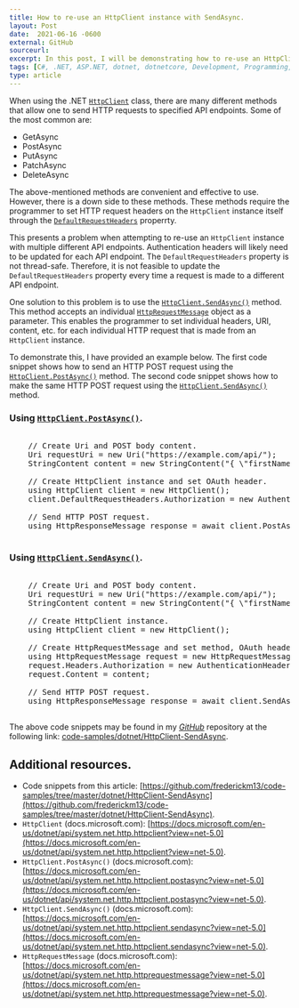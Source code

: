 ```yaml
---
title: How to re-use an HttpClient instance with SendAsync.
layout: Post
date:  2021-06-16 -0600
external: GitHub
sourceurl: 
excerpt: In this post, I will be demonstrating how to re-use an HttpClient instance with multiple different API endpoints using the SendAsync method.
tags: [C#, .NET, ASP.NET, dotnet, dotnetcore, Development, Programming, HttpClient, SendAsync]
type: article
---
```


When using the .NET [`HttpClient`](https://docs.microsoft.com/en-us/dotnet/api/system.net.http.httpclient?view=net-5.0) class, there are many different methods that allow one to send HTTP requests to specified API endpoints. Some of the most common are: 
 - GetAsync
 - PostAsync
 - PutAsync
 - PatchAsync
 - DeleteAsync

The above-mentioned methods are convenient and effective to use. However, there is a down side to these methods. These methods require the programmer to set HTTP request headers on the `HttpClient` instance itself through the [`DefaultRequestHeaders`](https://docs.microsoft.com/en-us/dotnet/api/system.net.http.httpclient.defaultrequestheaders?view=net-5.0) properrty. 

This presents a problem when attempting to re-use an `HttpClient` instance with multiple different API endpoints. Authentication headers will likely need to be updated for each API endpoint. The `DefaultRequestHeaders` property is not thread-safe. Therefore, it is not feasible to update the `DefaultRequestHeaders` property every time a request is made to a different API endpoint. 

One solution to this problem is to use the [`HttpClient.SendAsync()`](https://docs.microsoft.com/en-us/dotnet/api/system.net.http.httpclient.sendasync?view=net-5.0) method. This method accepts an individual [`HttpRequestMessage`](https://docs.microsoft.com/en-us/dotnet/api/system.net.http.httprequestmessage?view=net-5.0) object as a parameter. This enables the programmer to set individual headers, URI, content, etc. for each individual HTTP request that is made from an `HttpClient` instance. 

To demonstrate this, I have provided an example below. The first code snippet shows how to send an HTTP POST request using the [`HttpClient.PostAsync()`](https://docs.microsoft.com/en-us/dotnet/api/system.net.http.httpclient.postasync?view=net-5.0) method. The second code snippet shows how to make the same HTTP POST request using the [`HttpClient.SendAsync()`](https://docs.microsoft.com/en-us/dotnet/api/system.net.http.httpclient.sendasync?view=net-5.0) method.

### Using [`HttpClient.PostAsync()`](https://docs.microsoft.com/en-us/dotnet/api/system.net.http.httpclient.postasync?view=net-5.0).

<pre class="bg-light rounded" style="overflow: auto;">

    // Create Uri and POST body content.
    Uri requestUri = new Uri("https://example.com/api/");
    StringContent content = new StringContent("{ \"firstName\": \"John\", \"lastName\": \"Doe\"}");

    // Create HttpClient instance and set OAuth header.
    using HttpClient client = new HttpClient();
    client.DefaultRequestHeaders.Authorization = new AuthenticationHeaderValue("Bearer", "{OAuth token}");

    // Send HTTP POST request.
    using HttpResponseMessage response = await client.PostAsync(requestUri, content);
    
</pre>

### Using [`HttpClient.SendAsync()`](https://docs.microsoft.com/en-us/dotnet/api/system.net.http.httpclient.sendasync?view=net-5.0).

<pre class="bg-light rounded" style="overflow: auto;">

    // Create Uri and POST body content.
    Uri requestUri = new Uri("https://example.com/api/");
    StringContent content = new StringContent("{ \"firstName\": \"John\", \"lastName\": \"Doe\"}");

    // Create HttpClient instance.
    using HttpClient client = new HttpClient();

    // Create HttpRequestMessage and set method, OAuth header, and content.
    using HttpRequestMessage request = new HttpRequestMessage(HttpMethod.Post, requestUri);
    request.Headers.Authorization = new AuthenticationHeaderValue("Bearer", "{OAuth token}");
    request.Content = content;

    // Send HTTP POST request.
    using HttpResponseMessage response = await client.SendAsync(request);
    
</pre>

The above code snippets may be found in my *[GitHub](https://github.com/)* repository at the following link: [code-samples/dotnet/HttpClient-SendAsync](https://github.com/frederickm13/code-samples/tree/master/dotnet/HttpClient-SendAsync).

## Additional resources.
 - Code snippets from this article: [https://github.com/frederickm13/code-samples/tree/master/dotnet/HttpClient-SendAsync](https://github.com/frederickm13/code-samples/tree/master/dotnet/HttpClient-SendAsync).
 - `HttpClient` (docs.microsoft.com): [https://docs.microsoft.com/en-us/dotnet/api/system.net.http.httpclient?view=net-5.0](https://docs.microsoft.com/en-us/dotnet/api/system.net.http.httpclient?view=net-5.0).
 - `HttpClient.PostAsync()` (docs.microsoft.com):[https://docs.microsoft.com/en-us/dotnet/api/system.net.http.httpclient.postasync?view=net-5.0](https://docs.microsoft.com/en-us/dotnet/api/system.net.http.httpclient.postasync?view=net-5.0).
 - `HttpClient.SendAsync()` (docs.microsoft.com): [https://docs.microsoft.com/en-us/dotnet/api/system.net.http.httpclient.sendasync?view=net-5.0](https://docs.microsoft.com/en-us/dotnet/api/system.net.http.httpclient.sendasync?view=net-5.0).
 - `HttpRequestMessage` (docs.microsoft.com): [https://docs.microsoft.com/en-us/dotnet/api/system.net.http.httprequestmessage?view=net-5.0](https://docs.microsoft.com/en-us/dotnet/api/system.net.http.httprequestmessage?view=net-5.0).